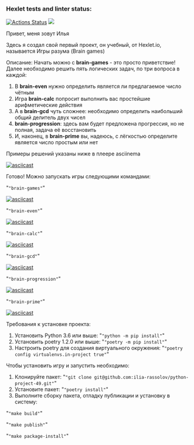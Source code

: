 ### Hexlet tests and linter status:
[![Actions Status](https://github.com/ilia-rassolov/python-project-49/workflows/hexlet-check/badge.svg)](https://github.com/ilia-rassolov/python-project-49/actions)
<a href="https://codeclimate.com/github/ilia-rassolov/python-project-49/maintainability"><img src="https://api.codeclimate.com/v1/badges/f315eb1f909eb7b075f2/maintainability" /></a>

Привет, меня зовут Илья

Здесь я создал свой первый проект, он учебный, от Hexlet.io, называется Игры разума (Brain games)

Описание:
Начать можно с **brain-games** - это просто приветствие!
Далее необходимо решить пять логических задач, по три вопроса в каждой:
1. В **brain-even** нужно определить является ли предлагаемое число чётным
2. Игра **brain-calc** попросит выполнить вас простейшие арифметические действия
3. А в **brain-gcd** чуть сложнее: необходимо определить наибольший общий делитель двух чисел
4. **brain-progression**: здесь вам будет предложена прогрессия, но не полная, задача её восстановить
5. И, наконец, в **brain-prime** вы, надеюсь, с лёгкостью определите является число простым или нет

Примеры решений указаны ниже в плеере asciinema

[![asciicast](https://asciinema.org/a/ZzHIhGThu8wVnTeOA5JVkRism.svg)](https://asciinema.org/a/ZzHIhGThu8wVnTeOA5JVkRism)


Готово! Можно запускать игры следующими командами:

"`"brain-games"`"

[![asciicast](https://asciinema.org/a/iQ2hBOQ6BpJQTQ0omn8PGJsAC.svg)](https://asciinema.org/a/iQ2hBOQ6BpJQTQ0omn8PGJsAC)


"`"brain-even"`"

[![asciicast](https://asciinema.org/a/Qltn8cPLpfb2o9OehuShKsGbm.svg)](https://asciinema.org/a/Qltn8cPLpfb2o9OehuShKsGbm)


"`"brain-calc"`"

[![asciicast](https://asciinema.org/a/PBQIBYdG9osCseVqaMy6884Hw.svg)](https://asciinema.org/a/PBQIBYdG9osCseVqaMy6884Hw)


"`"brain-gcd"`"

[![asciicast](https://asciinema.org/a/RQGU14N3qpHawQ7JqwNVB7eXK.svg)](https://asciinema.org/a/RQGU14N3qpHawQ7JqwNVB7eXK)


"`"brain-progression"`"

[![asciicast](https://asciinema.org/a/564451.svg)](https://asciinema.org/a/564451)


"`"brain-prime"`"

[![asciicast](https://asciinema.org/a/TWI6GTq3JiwSVxBJ3R9C9Wcq5.svg)](https://asciinema.org/a/TWI6GTq3JiwSVxBJ3R9C9Wcq5)



Требования к установке проекта:
1. Установить Python 3.6 или выше: 
"`"python -m pip install"`"
2. Установить poetry 1.2.0 или выше:
"`"poetry -m pip install"`"
3. Настроить poetry для создания виртуального окружения:
"`"poetry config virtualenvs.in-project true"`"

Чтобы установить игру и запустить необходимо:
1. Клонируйте пакет:
"`"git clone git@github.com:ilia-rassolov/python-project-49.git"`"
2. Установите пакет:
"`"poetry install"`"
3. Выполните сборку пакета, отладку публикации и установку в систему:

"`"make build"`"

"`"make publish"`"

"`"make package-install"`"
